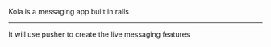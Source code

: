 Kola is a messaging app built in rails 

---------------------------------------

It will use pusher to create the 
live messaging features

